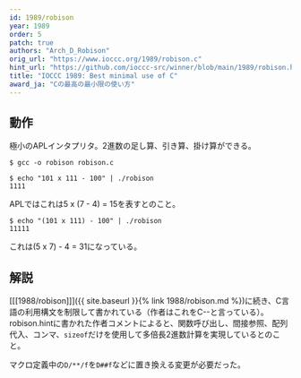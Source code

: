 ```yaml
---
id: 1989/robison
year: 1989
order: 5
patch: true
authors: "Arch_D_Robison"
orig_url: "https://www.ioccc.org/1989/robison.c"
hint_url: "https://github.com/ioccc-src/winner/blob/main/1989/robison.hint"
title: "IOCCC 1989: Best minimal use of C"
award_ja: "Cの最高の最小限の使い方"
---
```


## 動作

極小のAPLインタプリタ。2進数の足し算、引き算、掛け算ができる。

```
$ gcc -o robison robison.c

$ echo "101 x 111 - 100" | ./robison
1111
```

APLではこれは5 x (7 - 4) = 15を表すとのこと。

```
$ echo "(101 x 111) - 100" | ./robison
11111
```

これは(5 x 7) - 4 = 31になっている。

## 解説

[[[1988/robison]]]({{ site.baseurl }}{% link 1988/robison.md %})に続き、C言語の利用構文を制限して書かれている（作者はこれをC\-\-と言っている）。
robison.hintに書かれた作者コメントによると、関数呼び出し、間接参照、配列代入、コンマ、`sizeof`だけを使用して多倍長2進数計算を実現しているとのこと。

マクロ定義中の`D/**/f`を`D##f`などに置き換える変更が必要だった。
